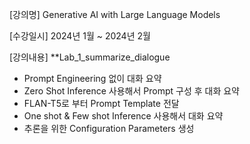 [강의명]
Generative AI with Large Language Models

[수강일시]
2024년 1월 ~ 2024년 2월

[강의내용]
**Lab_1_summarize_dialogue
- Prompt Engineering 없이 대화 요약
- Zero Shot Inference 사용해서 Prompt 구성 후 대화 요약
- FLAN-T5로 부터 Prompt Template 전달
- One shot & Few shot Inference 사용해서 대화 요약
- 추론을 위한 Configuration Parameters 생성 

